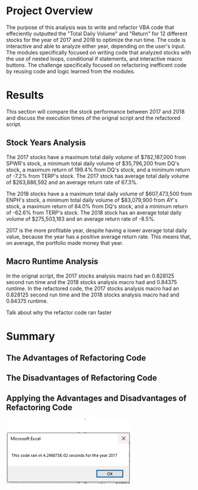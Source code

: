 # Project Overview 
The purpose of this analysis was to write and refactor VBA code that effeciently outputted the "Total Daily Volume" and "Return" for 12 different stocks for the year of 2017 and 2018 to optimize the run time.  The code is interactive and able to analyze either year, depending on the user's input.  The modules specifically focused on writing code that analyzed stocks with the use of nested loops, conditional if statements, and interactive macro buttons.  The challenge specifically focused on refactoring inefficent code by reusing code and logic learned from the modules.  

# Results 
This section will compare the stock performance between 2017 and 2018 and discuss the execution times of the orignal script and the refactored script. 

## Stock Years Analysis 
The 2017 stocks have a maximum total daily volume of $782,187,000 from SPWR's stock, a minimum total daily volume of $35,796,200 from DQ's stock, a maximum return of 199.4% from DQ's stock, and a minimum return of -7.2% from TERP's stock.  The 2017 stock has average total daily volume of $263,886,592 and an average return rate of 67.3%. 

The 2018 stocks have a a maximum total daily volume of $607,473,500 from ENPH's stock, a minimum total daily volume of $83,079,900 from AY's stock, a maximum return of 84.0% from DQ's stock, and a minimum return of -62.6% from TERP's stock.  The 2018 stock has an average total daily volume of $275,503,183 and an average return rate of -8.5%.

2017 is the more profitable year, despite having a lower average total daily value, because the year has a positive average return rate.  This means that, on average, the portfolio made money that year. 

## Macro Runtime Analysis
In the orignal script, the 2017 stocks analysis macro had an 0.828125 second run time and the 2018 stocks analysis macro had and 0.84375 runtime.  In the refactored code, the 2017 stocks analysis macro had an 0.828125 second run time and the 2018 stocks analysis macro had and 0.84375 runtime. 

Talk about why the refactor code ran faster 

# Summary

## The Advantages of Refactoring Code 


## The Disadvantages of Refactoring Code 

## Applying the Advantages and Disadvantages of Refactoring Code

![This is a photo](https://github.com/awar2170/stock-analysis/blob/main/VBA_Challenge_2017.PNG)
